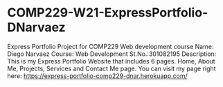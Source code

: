 # COMP229-W21-ExpressPortfolio-DNarvaez
Express Portfolio Project for COMP229 Web development course
Name: Diego Narvaez
Course: Web Development
St.No.:301082195
Description: This is my Express Portfolio Website that includes 6 pages. Home, About Me, Projects, Services and Contact Me page. You can visit my page right here: https://express-portfolio-comp229-dnar.herokuapp.com/
